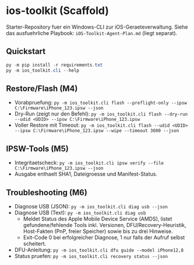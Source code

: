 # ios-toolkit (Scaffold)

Starter-Repository fuer ein Windows-CLI zur iOS-Geraeteverwaltung.
Siehe das ausfuehrliche Playbook: `iOS-Toolkit-Agent-Plan.md` (liegt separat).

## Quickstart
```powershell
py -m pip install -r requirements.txt
py -m ios_toolkit.cli --help
```

## Restore/Flash (M4)
- Vorabpruefung: `py -m ios_toolkit.cli flash --preflight-only --ipsw C:\Firmware\iPhone_123.ipsw --json`
- Dry-Run (zeigt nur den Befehl): `py -m ios_toolkit.cli flash --dry-run --udid <UDID> --ipsw C:\Firmware\iPhone_123.ipsw`
- Voller Restore mit Timeout: `py -m ios_toolkit.cli flash --udid <UDID> --ipsw C:\Firmware\iPhone_123.ipsw --wipe --timeout 3600 --json`

## IPSW-Tools (M5)
- Integritaetscheck: `py -m ios_toolkit.cli ipsw verify --file C:\Firmware\iPhone_123.ipsw --json`
- Ausgabe enthaelt SHA1, Dateigroesse und Manifest-Status.

## Troubleshooting (M6)
- Diagnose USB (JSON): `py -m ios_toolkit.cli diag usb --json`
- Diagnose USB (Text): `py -m ios_toolkit.cli diag usb`
  - Meldet Status des Apple Mobile Device Service (AMDS), listet gefundene/fehlende Tools inkl. Versionen, DFU/Recovery-Heuristik, Host-Fakten (PnP, freier Speicher) sowie bis zu drei Hinweise.
  - Exit-Code 0 bei erfolgreicher Diagnose, 1 nur falls der Aufruf selbst scheitert.
- DFU-Anleitung: `py -m ios_toolkit.cli dfu guide --model iPhone12,8`
- Status pruefen: `py -m ios_toolkit.cli recovery status --json`
